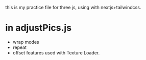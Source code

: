 this is my practice file for three js, using with nextjs+tailwindcss.
# in adjustPics.js
- wrap modes
- repeat
- offset
  features used with Texture Loader.
